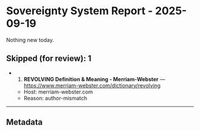 # Sovereignty System Report - 2025-09-19

Nothing new today.

## Skipped (for review): 1

- 1. **REVOLVING Definition & Meaning - Merriam-Webster** — https://www.merriam-webster.com/dictionary/revolving
  - Host: merriam-webster.com
  - Reason: author-mismatch

---

## Metadata

